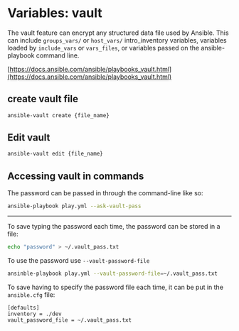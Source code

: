 # Variables: vault

The vault feature can encrypt any structured data file used by
Ansible. This can include `groups_vars/` or `host_vars/` intro_inventory
variables, variables loaded by `include_vars` or `vars_files`, or
variables passed on the ansible-playbook command line.

[https://docs.ansible.com/ansible/playbooks_vault.html](https://docs.ansible.com/ansible/playbooks_vault.html)

## create vault file

```sh
ansible-vault create {file_name}
```

## Edit vault

```sh
ansible-vault edit {file_name}
```

## Accessing vault in commands

The password can be passed in through the command-line like so:

```sh
ansible-playbook play.yml --ask-vault-pass
```

---

To save typing the password each time, the password can be stored in a file:

```sh
echo "password" > ~/.vault_pass.txt
```

To use the password use `--vault-password-file`

```sh
ansinble-playbook play.yml --vault-password-file=~/.vault_pass.txt
```

To save having to specify the password file each time, it can be put
in the `ansible.cfg` file:

```
[defaults]
inventory = ./dev
vault_password_file = ~/.vault_pass.txt
```
